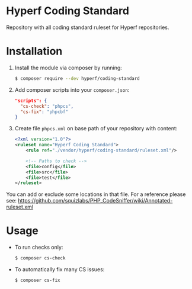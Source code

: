 # Hyperf Coding Standard
Repository with all coding standard ruleset for Hyperf repositories.

# Installation

1. Install the module via composer by running:

   ```bash
   $ composer require --dev hyperf/coding-standard
   ```

2. Add composer scripts into your `composer.json`:

   ```json
   "scripts": {
     "cs-check": "phpcs",
     "cs-fix": "phpcbf"
   }
   ```

3. Create file `phpcs.xml` on base path of your repository with content:

   ```xml
   <?xml version="1.0"?>
   <ruleset name="Hyperf Coding Standard">
       <rule ref="./vendor/hyperf/coding-standard/ruleset.xml"/>

       <!-- Paths to check -->
       <file>config</file>
       <file>src</file>
       <file>test</file>
   </ruleset>
   ```

You can add or exclude some locations in that file.
For a reference please see: https://github.com/squizlabs/PHP_CodeSniffer/wiki/Annotated-ruleset.xml


# Usage

* To run checks only:

  ```bash
  $ composer cs-check
  ```

* To automatically fix many CS issues:
 
  ```bash
  $ composer cs-fix
  ```
